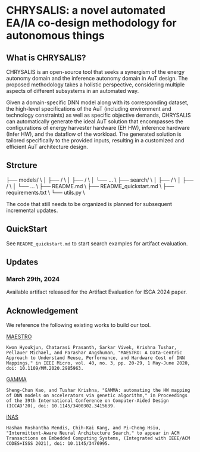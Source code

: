 # CHRYSALIS: a novel automated EA/IA co-design methodology for autonomous things

## What is CHRYSALIS?

CHRYSALIS is an open-source tool that seeks a synergism of the energy autonomy domain and the inference autonomy domain in AuT design. The proposed methodology takes a holistic perspective, considering multiple aspects of different subsystems in an automated way.

Given a domain-specific DNN model along with its corresponding dataset, the high-level specifications of the AuT (including environment and technology constraints) as well as specific
objective demands, CHRYSALIS can automatically generate the ideal AuT solution that encompasses the configurations of energy harvester hardware (EH HW), inference hardware (Infer HW), and the dataflow of the workload. The generated solution is tailored specifically to the provided inputs, resulting in a customized and efficient AuT architecture design.

## Strcture

├── models/ \\
│   ├── / \\
│   ├── / \\
│   └── ... \\
├── search/ \\
│   ├── / \\
│   ├── / \\
│   └── ... \\
├── README.md \\
├── README_quickstart.md \\
├── requirements.txt \\
└── utils.py \\



The code that still needs to be organized is planned for subsequent incremental updates.

## QuickStart

See `README_quickstart.md` to start search examples for artifact evaluation.

## Updates

### March 29th, 2024

Available artifact released for the Artifact Evaluation for ISCA 2024 paper.

## Acknowledgement

We reference the following existing works to build our tool.

[MAESTRO](https://github.com/maestro-project/maestro)

`Kwon Hyoukjun, Chatarasi Prasanth, Sarkar Vivek, Krishna Tushar, Pellauer Michael, and Parashar Angshuman, "MAESTRO: A Data-Centric Approach to Understand Reuse, Performance, and Hardware Cost of DNN Mappings," in IEEE Micro, vol. 40, no. 3, pp. 20-29, 1 May-June 2020, doi: 10.1109/MM.2020.2985963.`

[GAMMA](https://github.com/maestro-project/gamma)

`Sheng-Chun Kao, and Tushar Krishna, "GAMMA: automating the HW mapping of DNN models on accelerators via genetic algorithm," in Proceedings of the 39th International Conference on Computer-Aided Design (ICCAD'20), doi: 10.1145/3400302.3415639.`

[iNAS](https://github.com/EMCLab-Sinica/Intermittent-aware-NAS)

`Hashan Roshantha Mendis, Chih-Kai Kang, and Pi-Cheng Hsiu, "Intermittent-Aware Neural Architecture Search," to appear in ACM Transactions on Embedded Computing Systems, (Integrated with IEEE/ACM CODES+ISSS 2021), doi: 10.1145/3476995.`